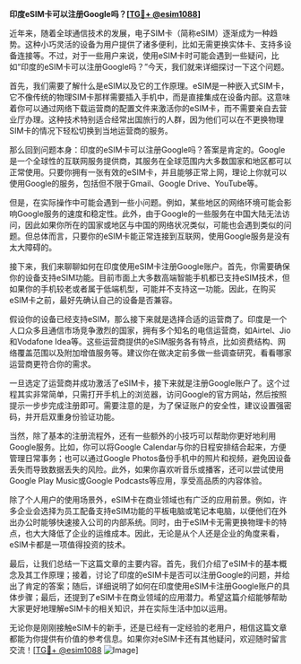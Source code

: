 **印度eSIM卡可以注册Google吗？[[TG💪+ @esim1088](https://t.me/s/esim1088)]**

近年来，随着全球通信技术的发展，电子SIM卡（简称eSIM）逐渐成为一种趋势。这种小巧灵活的设备为用户提供了诸多便利，比如无需更换实体卡、支持多设备连接等。不过，对于一些用户来说，使用eSIM卡时可能会遇到一些疑问，比如“印度的eSIM卡可以注册Google吗？”今天，我们就来详细探讨一下这个问题。

首先，我们需要了解什么是eSIM以及它的工作原理。eSIM是一种嵌入式SIM卡，它不像传统的物理SIM卡那样需要插入手机中，而是直接集成在设备内部。这意味着你可以通过网络下载运营商的配置文件来激活你的eSIM卡，而不需要亲自去营业厅办理。这种技术特别适合经常出国旅行的人群，因为他们可以在不更换物理SIM卡的情况下轻松切换到当地运营商的服务。

那么回到问题本身：印度的eSIM卡可以注册Google吗？答案是肯定的。Google是一个全球性的互联网服务提供商，其服务在全球范围内大多数国家和地区都可以正常使用。只要你拥有一张有效的eSIM卡，并且能够正常上网，理论上你就可以使用Google的服务，包括但不限于Gmail、Google Drive、YouTube等。

但是，在实际操作中可能会遇到一些小问题。例如，某些地区的网络环境可能会影响Google服务的速度和稳定性。此外，由于Google的一些服务在中国大陆无法访问，因此如果你所在的国家或地区与中国的网络状况类似，可能也会遇到类似的问题。但总体而言，只要你的eSIM卡能正常连接到互联网，使用Google服务是没有太大障碍的。

接下来，我们来聊聊如何在印度使用eSIM卡注册Google账户。首先，你需要确保你的设备支持eSIM功能。目前市面上大多数高端智能手机都已支持eSIM技术，但如果你的手机较老或者属于低端机型，可能并不支持这一功能。因此，在购买eSIM卡之前，最好先确认自己的设备是否兼容。

假设你的设备已经支持eSIM，那么接下来就是选择合适的运营商了。印度是一个人口众多且通信市场竞争激烈的国家，拥有多个知名的电信运营商，如Airtel、Jio和Vodafone Idea等。这些运营商提供的eSIM服务各有特点，比如资费结构、网络覆盖范围以及附加增值服务等。建议你在做决定前多做一些调查研究，看看哪家运营商更符合你的需求。

一旦选定了运营商并成功激活了eSIM卡，接下来就是注册Google账户了。这个过程其实非常简单，只需打开手机上的浏览器，访问Google的官方网站，然后按照提示一步步完成注册即可。需要注意的是，为了保证账户的安全性，建议设置强密码，并开启双重身份验证功能。

当然，除了基本的注册流程外，还有一些额外的小技巧可以帮助你更好地利用Google服务。比如，你可以将Google Calendar与你的日程安排结合起来，方便管理日常事务；也可以通过Google Photos备份手机中的照片和视频，避免因设备丢失而导致数据丢失的风险。此外，如果你喜欢听音乐或播客，还可以尝试使用Google Play Music或Google Podcasts等应用，享受高品质的内容体验。

除了个人用户的使用场景外，eSIM卡在商业领域也有广泛的应用前景。例如，许多企业会选择为员工配备支持eSIM功能的平板电脑或笔记本电脑，以便他们在外出办公时能够快速接入公司的内部系统。同时，由于eSIM卡无需更换物理卡的特点，也大大降低了企业的运维成本。因此，无论是从个人还是企业的角度来看，eSIM卡都是一项值得投资的技术。

最后，让我们总结一下这篇文章的主要内容。首先，我们介绍了eSIM卡的基本概念及其工作原理；接着，讨论了印度的eSIM卡是否可以注册Google的问题，并给出了肯定的答案；随后，详细说明了如何在印度使用eSIM卡注册Google账户的具体步骤；最后，还提到了eSIM卡在商业领域的应用潜力。希望这篇介绍能够帮助大家更好地理解eSIM卡的相关知识，并在实际生活中加以运用。

无论你是刚刚接触eSIM卡的新手，还是已经有一定经验的老用户，相信这篇文章都能为你提供有价值的参考信息。如果你对eSIM卡还有其他疑问，欢迎随时留言交流！[[TG💪+ @esim1088](https://t.me/s/esim1088) ![Image](https://i.postimg.cc/4NQfJmqS/Snipaste-2025-05-13-00-14-12.png)]